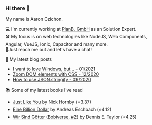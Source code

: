 ### Hi there 👋

My name is Aaron Czichon.

💻 I'm currently working at [PlanB. GmbH](https://github.com/planbgmbh) as an Solution Expert.    
🛠 My focus is on web technologies like NodeJS, Web Components, Angular, VueJS, Ionic, Capacitor and many more.    
🦜Just reach me out and let's have a chat!

📝 My latest blog posts
* [I want to love Windows, but... - 01/2021](https://aaronczichon.de/blog/i-want-to-love-windows-but/?mtm_campaign=github)
* [Zoom DOM elements with CSS - 12/2020](https://aaronczichon.de/blog/zoom-dom-elements-with-css/?mtm_campaign=github)
* [How to use JSON.stringify - 09/2020](https://aaronczichon.de/blog/how-to-use-json.stringif/?mtm_campaign=github)

📚 Some of my latest books I've read
<!-- GOODREADS-LIST:START -->
- [Just Like You](https://www.goodreads.com/review/show/4145441992?utm_medium=api&utm_source=rss) by Nick Hornby (⭐️3.37)
- [Eine Billion Dollar](https://www.goodreads.com/review/show/4153818301?utm_medium=api&utm_source=rss) by Andreas Eschbach (⭐️4.12)
- [Wir Sind Götter (Bobiverse, #2)](https://www.goodreads.com/review/show/4039051734?utm_medium=api&utm_source=rss) by Dennis E. Taylor (⭐️4.25)
<!-- GOODREADS-LIST:END -->

<!--
**aaronczichon/aaronczichon** is a ✨ _special_ ✨ repository because its `README.md` (this file) appears on your GitHub profile.

Here are some ideas to get you started:

- 🔭 I’m currently working on ...
- 🌱 I’m currently learning ...
- 👯 I’m looking to collaborate on ...
- 🤔 I’m looking for help with ...
- 💬 Ask me about ...
- 📫 How to reach me: ...
- 😄 Pronouns: ...
- ⚡ Fun fact: ...
-->
